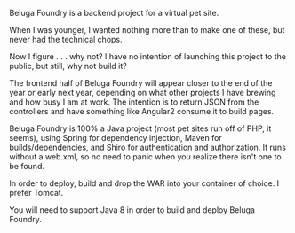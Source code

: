 Beluga Foundry is a backend project for a virtual pet site.

When I was younger, I wanted nothing more than to make one of these, but never had the technical chops.

Now I figure . . . why not? I have no intention of launching this project to the public, but still, why not build it?

The frontend half of Beluga Foundry will appear closer to the end of the year or early next year, depending on what
other projects I have brewing and how busy I am at work. The intention is to return JSON from the controllers and have
something like Angular2 consume it to build pages.

Beluga Foundry is 100% a Java project (most pet sites run off of PHP, it seems), using Spring for dependency injection,
Maven for builds/dependencies, and Shiro for authentication and authorization. It runs without a web.xml, so no need to
panic when you realize there isn't one to be found.

In order to deploy, build and drop the WAR into your container of choice. I prefer Tomcat.

You will need to support Java 8 in order to build and deploy Beluga Foundry. 